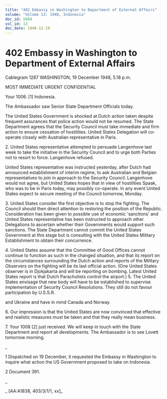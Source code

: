 ```yaml
---
title: "402 Embassy in Washington to Department of External Affairs"
volume: "Volume 13: 1948, Indonesia"
doc_id: 5669
vol_id: 13
doc_date: 1948-12-19
---
```


# 402 Embassy in Washington to Department of External Affairs

Cablegram 1287 WASHINGTON, 19 December 1948, 5.18 p.m.

MOST IMMEDIATE URGENT CONFIDENTIAL

Your 1006. [1] Indonesia.

The Ambassador saw Senior State Department Officials today.

The United States Government is shocked at Dutch action taken despite frequent assurances that police action would not be resumed. The State Department agrees that the Security Council must take immediate and firm action to ensure cessation of hostilities. United States Delegation will co-operate closely with Australian representative in Paris.

2\. United States representative attempted to persuade Langenhove last week to take the initiative in the Security Council and to urge both Parties not to resort to force. Langenhove refused.

United States representative was instructed yesterday, after Dutch had announced establishment of interim regime, to ask Australian and Belgian representatives to join in approach to the Security Council. Langenhove would not agree, but United States hopes that in view of hostilities Spaak, who was to be in Paris today, may possibly co-operate. In any event United States expect to secure meeting of the Council tomorrow, Monday.

3\. United States consider the first objective is to stop the fighting. The Council should then direct attention to restoring the position of the Republic. Consideration has been given to possible use of economic 'sanctions' and United States representative has been instructed to approach other Delegations to ascertain whether their Governments would support such sanctions. The State Department cannot commit the United States Government at this stage but is consulting with the United States Military Establishment to obtain their concurrence.

4\. United States assume that the Committee of Good Offices cannot continue to function as such in the changed situation, and that its report on the circumstances surrounding the Dutch action and reports of the Military Observers on the fighting will be its last official action. (One United States observer is in Djokjakarta and will be reporting on bombing. Latest United States report is that Dutch Parachutists control the airport.) 5. The United States envisage that new body will have to be established to supervise implementation of Security Council Resolutions. They still do not favour participation by U.S.S.R.

and Ukraine and have in mind Canada and Norway.

6\. Our impression is that the United States are now convinced that effective and realistic measures must be taken and that they really mean business.

7\. Your 1008 [2] just received. We will keep in touch with the State Department and report all developments. The Ambassador is to see Lovett tomorrow morning.

_

1 Dispatched on 19 December, it requested the Embassy in Washington to inquire what action the US Government proposed to take on Indonesia.

2 Document 391.

_

_ [AA:A1838, 403/3/1/1, xx]_
